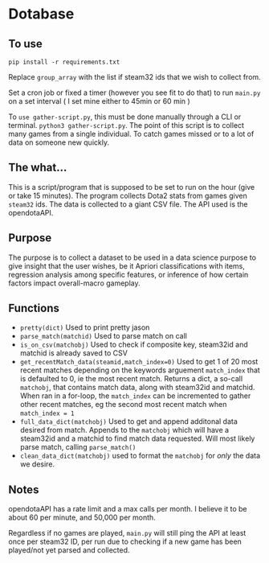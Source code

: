 # Dotabase
## To use
`pip install -r requirements.txt`

Replace `group_array` with the list if steam32 ids that we wish to collect from.

Set a cron job or fixed a timer (however you see fit to do that) to run `main.py` on a set interval ( I set mine either to 45min or 60 min )

To `use gather-script.py`, this must be done manually through a CLI or terminal. `python3 gather-script.py`. The point of this script is to collect many games from a single individual. To catch games missed or to a lot of data on someone new quickly.

## The what...
This is a script/program that is supposed to be set to run on the hour (give or take 15 minutes). The program collects Dota2 stats from games given `steam32` ids. The data is collected to a giant CSV file. The API used is the opendotaAPI. 
## Purpose
The purpose is to collect a dataset to be used in a data science purpose to give insight that the user wishes, be it Apriori classifications with items, regression analysis among specific features, or inference of how certain factors impact overall-macro gameplay. 
## Functions
- `pretty(dict)` Used to print pretty jason
- `parse_match(matchid)` Used to parse match on call
- `is_on_csv(matchobj)` Used to check if composite key, steam32id and matchid is already saved to CSV
- `get_recentMatch_data(steamid,match_index=0)` Used to get 1 of 20 most recent matches depending on the keywords arguement `match_index` that is defaulted to 0, ie the most recent match. Returns a dict, a so-call `matchobj`, that contains match data, along with steam32id and matchid. When ran in a for-loop, the `match_index` can be incremented to gather other recent matches, eg the second most recent match when `match_index = 1`
- `full_data_dict(matchobj)` Used to get and append additonal data desired from match. Appends to the `matchobj` which will have a steam32id and a matchid to find match data requested. Will most likely parse match, calling `parse_match()`
- `clean_data_dict(matchobj)` used to format the `matchobj` for *only* the data we desire. 

## Notes
opendotaAPI has a rate limit and a max calls per month. I believe it to be about 60 per minute, and 50,000 per month. 

Regardless if no games are played, `main.py` will still ping the API at least once per steam32 ID, per run due to checking if a new game has been played/not yet parsed and collected.